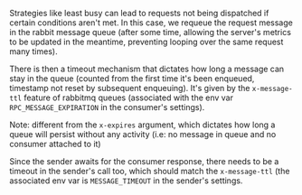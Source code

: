 Strategies like least busy can lead to requests not being dispatched if certain conditions aren't met. In this case, we requeue the request message in the rabbit message queue (after some time, allowing the server's metrics to be updated in the meantime, preventing looping over the same request many times).

There is then a timeout mechanism that dictates how long a message can stay in the queue (counted from the first time it's been enqueued, timestamp not reset by subsequent enqueuing). It's given by the `x-message-ttl` feature of rabbitmq queues (associated with the env var `RPC_MESSAGE_EXPIRATION` in the consumer's settings). 

Note: different from the `x-expires` argument, which dictates how long a queue will persist without any activity (i.e: no message in queue and no consumer attached to it)

Since the sender awaits for the consumer response, there needs to be a timeout in the sender's call too, which should match the `x-message-ttl` (the associated env var is `MESSAGE_TIMEOUT` in the sender's settings.
